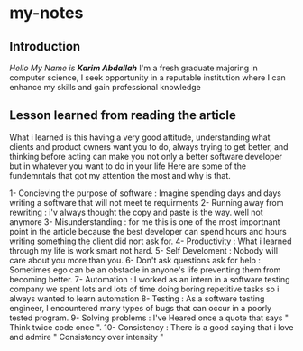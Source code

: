 # my-notes
## Introduction
*Hello My Name is* ***Karim Abdallah***
I'm a fresh graduate majoring in computer science, I seek opportunity in a reputable institution where I can enhance my skills and gain professional knowledge

## Lesson learned from reading the article
What i learned is this having a very good attitude, understanding what clients and product owners want you to do, always trying to get better, and thinking before acting
can make you not only a better software developer but in whatever you want to do in your life
Here are some of the fundemntals that got my attention the most and why is that.

1- Concieving the purpose of software : Imagine spending days and days writing a software that will not meet te requirments
2- Running away from rewriting : i'v always thought the copy and paste is the way. well not anymore
3- Misunderstanding : for me this is one of the most importnant point in the article because the best developer can spend hours and hours writing something the client did nort ask for.
4- Productivity : What i learned through my life is work smart not hard.
5- Self Develoment : Nobody will care about you more than you.
6- Don't ask questions ask for help : Sometimes ego can be an obstacle in anyone's life preventing them from becoming better.
7- Automation : I worked as an intern in a software testing company we spent lots and lots of time doing boring repetitive tasks so i always wanted to learn automation
8- Testing : As a software testing engineer, I encountered many types of bugs that can occur in a poorly tested program.
9- Solving problems : I've Heared once a quote that says " Think twice code once ".
10- Consistency : There is a good saying that i love and admire " Consistency over intensity "